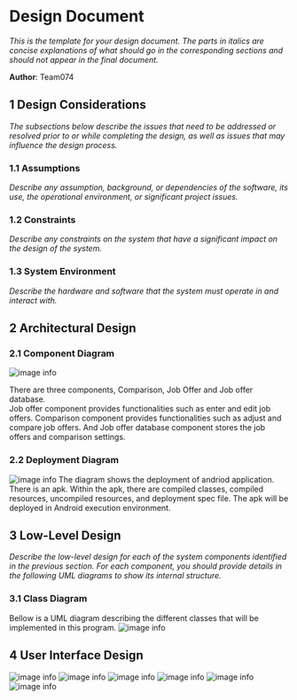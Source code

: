 # Design Document

*This is the template for your design document. The parts in italics are concise explanations of what should go in the corresponding sections and should not appear in the final document.*

**Author**: Team074

## 1 Design Considerations

*The subsections below describe the issues that need to be addressed or resolved prior to or while completing the design, as well as issues that may influence the design process.*

### 1.1 Assumptions

*Describe any assumption, background, or dependencies of the software, its use, the operational environment, or significant project issues.*

### 1.2 Constraints

*Describe any constraints on the system that have a significant impact on the design of the system.*

### 1.3 System Environment

*Describe the hardware and software that the system must operate in and interact with.*

## 2 Architectural Design


### 2.1 Component Diagram

![image info](./image/ComponentDiagram.png)


There are three components, Comparison, Job Offer and Job offer database.<br>
Job offer component provides functionalities such as enter and edit job offers. Comparison component provides functionalities such as adjust and compare job offers. And Job offer database component stores the job offers and comparison settings.                                                                               
### 2.2 Deployment Diagram

![image info](./image/deployment.png)
The diagram shows the deployment of andriod application. There is an apk. Within the apk, there are compiled classes, compiled resources, uncompiled resources, and deployment spec file. The apk will be deployed in Android execution environment. 

## 3 Low-Level Design

*Describe the low-level design for each of the system components identified in the previous section. For each component, you should provide details in the following UML diagrams to show its internal structure.*

### 3.1 Class Diagram

Bellow is a UML diagram describing the different classes that will be implemented in this program.
![image info](./image/UML_Diagram.png)

## 4 User Interface Design
![image info](./image/UI_MainMenu.png)
![image info](./image/UI_CurrJob.png)
![image info](./image/UI_JobOffer.png)
![image info](./image/UI_ComparisonSettings.png)
![image info](./image/UI_Compare.png)
![image info](./image/UI_JobCompare.png)